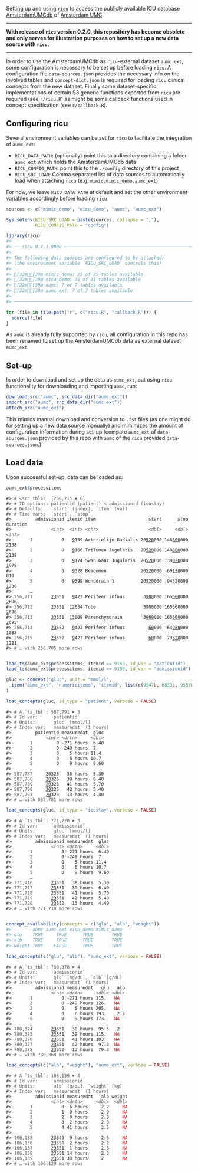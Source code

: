 
<!-- README.md is generated from README.Rmd. Please edit that file -->

Setting up and using [`ricu`](https://cran.r-project.org/package=ricu)
to access the publicly available ICU database
[AmsterdamUMCdb](https://github.com/AmsterdamUMC/AmsterdamUMCdb) of
[Amsterdam UMC](https://www.amsterdamumc.nl).

-----

**With release of `ricu` version 0.2.0, this repository has become
obsolete and only serves for illustration purposes on how to set up a
new data source with `ricu`.**

-----

In order to use the AmsterdamUMCdb as `ricu`-external dataset
`aumc_ext`, some configuration is necessary to be set up before loading
`ricu`. A configuration file `data-sources.json` provides the necessary
info on the involved tables and `concept-dict.json` is required for
loading `ricu` clinical concepts from the new dataset. Finally some
dataset-specific implementations of certain S3 generic functions
exported from `ricu` are required (see `r/ricu.R`) as might be some
callback functions used in concept specification (see `r/callback.R`).

## Configuring ricu

Several environment variables can be set for `ricu` to facilitate the
integration of `aumc_ext`:

  - `RICU_DATA_PATH`: (optionally) point this to a directory containing
    a folder `aumc_ext` which holds the AmsterdamUMCdb data
  - `RICU_CONFIG_PATH`: point this to the `./config` directory of this
    project
  - `RICU_SRC_LOAD`: Comma separated list of data sources to
    automatically load when attaching `ricu`
    (e.g. `mimic,mimic_demo,aumc_ext`)

For now, we leave `RICU_DATA_PATH` at default and set the other
environment variables accordingly before loading `ricu`

``` r
sources <- c("mimic_demo", "eicu_demo", "aumc", "aumc_ext")

Sys.setenv(RICU_SRC_LOAD = paste(sources, collapse = ","),
           RICU_CONFIG_PATH = "config")

library(ricu)
#> 
#> ── ricu 0.4.1.9000 ─────────────────────────────────────────────────────────────────────────────────
#> 
#> The following data sources are configured to be attached:
#> (the environment variable `RICU_SRC_LOAD` controls this)
#> 
#> [32m✔[39m mimic_demo: 25 of 25 tables available
#> [32m✔[39m eicu_demo: 31 of 31 tables available
#> [32m✔[39m aumc: 7 of 7 tables available
#> [32m✔[39m aumc_ext: 7 of 7 tables available
#> 
#> ────────────────────────────────────────────────────────────────────────────────────────────────────

for (file in file.path("r", c("ricu.R", "callback.R"))) {
  source(file)
}
```

As `aumc` is already fully supported by `ricu`, all configuration in
this repo has been renamed to set up the AmsterdamUMCdb data as external
dataset `aumc_ext`.

## Set-up

In order to download and set up the data as `aumc_ext`, but using `ricu`
functionality for downloading and importing `aumc`, run:

``` r
download_src("aumc", src_data_dir("aumc_ext"))
import_src("aumc", src_data_dir("aumc_ext"))
attach_src("aumc_ext")
```

This mimics manual download and conversion to `.fst` files (as one might
do for setting up a new data source manually) and mimimizes the amount
of configuration information during set-up (compare `aumc_ext` of
`data-sources.json` provided by this repo with `aumc` of the `ricu`
provided `data-sources.json`.)

## Load data

Upon successful set-up, data can be loaded as:

``` r
aumc_ext$processitems
```

<PRE class="fansi fansi-output"><CODE>#&gt; <span style='color: #555555;'># &lt;src_tbl&gt;:  [256,715 ✖ 6]</span>
#&gt; <span style='color: #555555;'># ID options: patientid (patient) &lt; admissionid (icustay)</span>
#&gt; <span style='color: #555555;'># Defaults:   `start` (index), `item` (val)</span>
#&gt; <span style='color: #555555;'># Time vars:  `start`, `stop`</span>
#&gt;         admissionid itemid item                    start      stop duration
#&gt;               <span style='color: #555555; font-style: italic;'>&lt;int&gt;</span>  <span style='color: #555555; font-style: italic;'>&lt;int&gt;</span> <span style='color: #555555; font-style: italic;'>&lt;chr&gt;</span>                   <span style='color: #555555; font-style: italic;'>&lt;dbl&gt;</span>     <span style='color: #555555; font-style: italic;'>&lt;dbl&gt;</span>    <span style='color: #555555; font-style: italic;'>&lt;int&gt;</span>
#&gt;       <span style='color: #555555;'>1</span>           0   <span style='text-decoration: underline;'>9</span>159 Arterielijn Radialis 20<span style='text-decoration: underline;'>520</span>000 148<span style='text-decoration: underline;'>800</span>000     <span style='text-decoration: underline;'>2</span>138
#&gt;       <span style='color: #555555;'>2</span>           0   <span style='text-decoration: underline;'>9</span>166 Trilumen Jugularis   20<span style='text-decoration: underline;'>520</span>000 148<span style='text-decoration: underline;'>800</span>000     <span style='text-decoration: underline;'>2</span>138
#&gt;       <span style='color: #555555;'>3</span>           0   <span style='text-decoration: underline;'>9</span>174 Swan Ganz Jugularis  20<span style='text-decoration: underline;'>520</span>000 139<span style='text-decoration: underline;'>020</span>000     <span style='text-decoration: underline;'>1</span>975
#&gt;       <span style='color: #555555;'>4</span>           0   <span style='text-decoration: underline;'>9</span>328 Beademen             20<span style='text-decoration: underline;'>520</span>000  69<span style='text-decoration: underline;'>120</span>000      810
#&gt;       <span style='color: #555555;'>5</span>           0   <span style='text-decoration: underline;'>9</span>399 Wonddrain 1          20<span style='text-decoration: underline;'>520</span>000  94<span style='text-decoration: underline;'>320</span>000     <span style='text-decoration: underline;'>1</span>230
#&gt;       <span style='color: #555555;'>…</span>
#&gt; <span style='color: #555555;'>256,711</span>       <span style='text-decoration: underline;'>23</span>551   <span style='text-decoration: underline;'>9</span>422 Perifeer infuus       3<span style='text-decoration: underline;'>900</span>000 165<span style='text-decoration: underline;'>660</span>000     <span style='text-decoration: underline;'>2</span>696
#&gt; <span style='color: #555555;'>256,712</span>       <span style='text-decoration: underline;'>23</span>551  <span style='text-decoration: underline;'>12</span>634 Tube                  3<span style='text-decoration: underline;'>900</span>000 165<span style='text-decoration: underline;'>660</span>000     <span style='text-decoration: underline;'>2</span>696
#&gt; <span style='color: #555555;'>256,713</span>       <span style='text-decoration: underline;'>23</span>551  <span style='text-decoration: underline;'>13</span>009 Parenchymdrain        3<span style='text-decoration: underline;'>960</span>000 165<span style='text-decoration: underline;'>660</span>000     <span style='text-decoration: underline;'>2</span>695
#&gt; <span style='color: #555555;'>256,714</span>       <span style='text-decoration: underline;'>23</span>552   <span style='text-decoration: underline;'>9</span>422 Perifeer infuus         <span style='text-decoration: underline;'>60</span>000  64<span style='text-decoration: underline;'>980</span>000     <span style='text-decoration: underline;'>1</span>082
#&gt; <span style='color: #555555;'>256,715</span>       <span style='text-decoration: underline;'>23</span>552   <span style='text-decoration: underline;'>9</span>422 Perifeer infuus         <span style='text-decoration: underline;'>60</span>000  73<span style='text-decoration: underline;'>320</span>000     <span style='text-decoration: underline;'>1</span>221
#&gt; <span style='color: #555555;'># … with 256,705 more rows</span>
</CODE></PRE>

``` r

load_ts(aumc_ext$processitems, itemid == 9159, id_var = "patientid")
load_ts(aumc_ext$processitems, itemid == 9159, id_var = "admissionid")

gluc <- concept("gluc", unit = "mmol/l",
  item("aumc_ext", "numericitems", "itemid", list(c(9947L, 6833L, 9557L)))
)

load_concepts(gluc, id_type = "patient", verbose = FALSE)
```

<PRE class="fansi fansi-output"><CODE>#&gt; <span style='color: #555555;'># A `ts_tbl`: 587,791 ✖ 3</span>
#&gt; <span style='color: #555555;'># Id var:     `patientid`</span>
#&gt; <span style='color: #555555;'># Units:      `gluc` [mmol/l]</span>
#&gt; <span style='color: #555555;'># Index var:  `measuredat` (1 hours)</span>
#&gt;         patientid measuredat  gluc
#&gt;             <span style='color: #555555; font-style: italic;'>&lt;int&gt;</span> <span style='color: #555555; font-style: italic;'>&lt;drtn&gt;</span>     <span style='color: #555555; font-style: italic;'>&lt;dbl&gt;</span>
#&gt;       <span style='color: #555555;'>1</span>         0 -271 hours  6.40
#&gt;       <span style='color: #555555;'>2</span>         0 -249 hours  7
#&gt;       <span style='color: #555555;'>3</span>         0    5 hours 11.4
#&gt;       <span style='color: #555555;'>4</span>         0    6 hours 10.7
#&gt;       <span style='color: #555555;'>5</span>         0    9 hours  9.60
#&gt;       <span style='color: #555555;'>…</span>
#&gt; <span style='color: #555555;'>587,787</span>     <span style='text-decoration: underline;'>20</span>325   38 hours  5.30
#&gt; <span style='color: #555555;'>587,788</span>     <span style='text-decoration: underline;'>20</span>325   39 hours  6.40
#&gt; <span style='color: #555555;'>587,789</span>     <span style='text-decoration: underline;'>20</span>325   41 hours  5.70
#&gt; <span style='color: #555555;'>587,790</span>     <span style='text-decoration: underline;'>20</span>325   42 hours  5.40
#&gt; <span style='color: #555555;'>587,791</span>     <span style='text-decoration: underline;'>20</span>326   13 hours  4.40
#&gt; <span style='color: #555555;'># … with 587,781 more rows</span>
</CODE></PRE>

``` r
load_concepts(gluc, id_type = "icustay", verbose = FALSE)
```

<PRE class="fansi fansi-output"><CODE>#&gt; <span style='color: #555555;'># A `ts_tbl`: 771,720 ✖ 3</span>
#&gt; <span style='color: #555555;'># Id var:     `admissionid`</span>
#&gt; <span style='color: #555555;'># Units:      `gluc` [mmol/l]</span>
#&gt; <span style='color: #555555;'># Index var:  `measuredat` (1 hours)</span>
#&gt;         admissionid measuredat  gluc
#&gt;               <span style='color: #555555; font-style: italic;'>&lt;int&gt;</span> <span style='color: #555555; font-style: italic;'>&lt;drtn&gt;</span>     <span style='color: #555555; font-style: italic;'>&lt;dbl&gt;</span>
#&gt;       <span style='color: #555555;'>1</span>           0 -271 hours  6.40
#&gt;       <span style='color: #555555;'>2</span>           0 -249 hours  7
#&gt;       <span style='color: #555555;'>3</span>           0    5 hours 11.4
#&gt;       <span style='color: #555555;'>4</span>           0    6 hours 10.7
#&gt;       <span style='color: #555555;'>5</span>           0    9 hours  9.60
#&gt;       <span style='color: #555555;'>…</span>
#&gt; <span style='color: #555555;'>771,716</span>       <span style='text-decoration: underline;'>23</span>551   38 hours  5.30
#&gt; <span style='color: #555555;'>771,717</span>       <span style='text-decoration: underline;'>23</span>551   39 hours  6.40
#&gt; <span style='color: #555555;'>771,718</span>       <span style='text-decoration: underline;'>23</span>551   41 hours  5.70
#&gt; <span style='color: #555555;'>771,719</span>       <span style='text-decoration: underline;'>23</span>551   42 hours  5.40
#&gt; <span style='color: #555555;'>771,720</span>       <span style='text-decoration: underline;'>23</span>552   13 hours  4.40
#&gt; <span style='color: #555555;'># … with 771,710 more rows</span>
</CODE></PRE>

``` r

concept_availability(concepts = c("glu", "alb", "weight"))
#>        aumc aumc_ext eicu_demo mimic_demo
#> glu    TRUE     TRUE      TRUE       TRUE
#> alb    TRUE     TRUE      TRUE       TRUE
#> weight TRUE    FALSE      TRUE       TRUE

load_concepts(c("glu", "alb"), "aumc_ext", verbose = FALSE)
```

<PRE class="fansi fansi-output"><CODE>#&gt; <span style='color: #555555;'># A `ts_tbl`: 780,378 ✖ 4</span>
#&gt; <span style='color: #555555;'># Id var:     `admissionid`</span>
#&gt; <span style='color: #555555;'># Units:      `glu` [mg/dL], `alb` [g/dL]</span>
#&gt; <span style='color: #555555;'># Index var:  `measuredat` (1 hours)</span>
#&gt;         admissionid measuredat   glu   alb
#&gt;               <span style='color: #555555; font-style: italic;'>&lt;int&gt;</span> <span style='color: #555555; font-style: italic;'>&lt;drtn&gt;</span>     <span style='color: #555555; font-style: italic;'>&lt;dbl&gt;</span> <span style='color: #555555; font-style: italic;'>&lt;dbl&gt;</span>
#&gt;       <span style='color: #555555;'>1</span>           0 -271 hours 115.   <span style='color: #BB0000;'>NA</span>
#&gt;       <span style='color: #555555;'>2</span>           0 -249 hours 126.   <span style='color: #BB0000;'>NA</span>
#&gt;       <span style='color: #555555;'>3</span>           0    5 hours 205.   <span style='color: #BB0000;'>NA</span>
#&gt;       <span style='color: #555555;'>4</span>           0    6 hours 193.    2.2
#&gt;       <span style='color: #555555;'>5</span>           0    9 hours 173.   <span style='color: #BB0000;'>NA</span>
#&gt;       <span style='color: #555555;'>…</span>
#&gt; <span style='color: #555555;'>780,374</span>       <span style='text-decoration: underline;'>23</span>551   38 hours  95.5   2
#&gt; <span style='color: #555555;'>780,375</span>       <span style='text-decoration: underline;'>23</span>551   39 hours 115.   <span style='color: #BB0000;'>NA</span>
#&gt; <span style='color: #555555;'>780,376</span>       <span style='text-decoration: underline;'>23</span>551   41 hours 103.   <span style='color: #BB0000;'>NA</span>
#&gt; <span style='color: #555555;'>780,377</span>       <span style='text-decoration: underline;'>23</span>551   42 hours  97.3  <span style='color: #BB0000;'>NA</span>
#&gt; <span style='color: #555555;'>780,378</span>       <span style='text-decoration: underline;'>23</span>552   13 hours  79.3  <span style='color: #BB0000;'>NA</span>
#&gt; <span style='color: #555555;'># … with 780,368 more rows</span>
</CODE></PRE>

``` r
load_concepts(c("alb", "weight"), "aumc_ext", verbose = FALSE)
```

<PRE class="fansi fansi-output"><CODE>#&gt; <span style='color: #555555;'># A `ts_tbl`: 106,139 ✖ 4</span>
#&gt; <span style='color: #555555;'># Id var:     `admissionid`</span>
#&gt; <span style='color: #555555;'># Units:      `alb` [g/dL], `weight` [kg]</span>
#&gt; <span style='color: #555555;'># Index var:  `measuredat` (1 hours)</span>
#&gt;         admissionid measuredat   alb weight
#&gt;               <span style='color: #555555; font-style: italic;'>&lt;int&gt;</span> <span style='color: #555555; font-style: italic;'>&lt;drtn&gt;</span>     <span style='color: #555555; font-style: italic;'>&lt;dbl&gt;</span>  <span style='color: #555555; font-style: italic;'>&lt;dbl&gt;</span>
#&gt;       <span style='color: #555555;'>1</span>           0  6 hours     2.2     <span style='color: #BB0000;'>NA</span>
#&gt;       <span style='color: #555555;'>2</span>           1  0 hours     2.9     <span style='color: #BB0000;'>NA</span>
#&gt;       <span style='color: #555555;'>3</span>           2  0 hours     2.8     <span style='color: #BB0000;'>NA</span>
#&gt;       <span style='color: #555555;'>4</span>           3  2 hours     2.8     <span style='color: #BB0000;'>NA</span>
#&gt;       <span style='color: #555555;'>5</span>           4 41 hours     2.5     <span style='color: #BB0000;'>NA</span>
#&gt;       <span style='color: #555555;'>…</span>
#&gt; <span style='color: #555555;'>106,135</span>       <span style='text-decoration: underline;'>23</span>549  9 hours     2.6     <span style='color: #BB0000;'>NA</span>
#&gt; <span style='color: #555555;'>106,136</span>       <span style='text-decoration: underline;'>23</span>550  2 hours     2.2     <span style='color: #BB0000;'>NA</span>
#&gt; <span style='color: #555555;'>106,137</span>       <span style='text-decoration: underline;'>23</span>551  1 hours     2.6     <span style='color: #BB0000;'>NA</span>
#&gt; <span style='color: #555555;'>106,138</span>       <span style='text-decoration: underline;'>23</span>551 14 hours     2.3     <span style='color: #BB0000;'>NA</span>
#&gt; <span style='color: #555555;'>106,139</span>       <span style='text-decoration: underline;'>23</span>551 38 hours     2       <span style='color: #BB0000;'>NA</span>
#&gt; <span style='color: #555555;'># … with 106,129 more rows</span>
</CODE></PRE>
